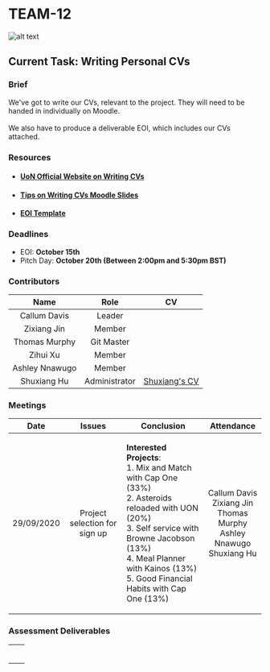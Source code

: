 # TEAM-12


![alt text](../images/logo.png "Welcome")


## Current Task: Writing Personal CVs
### Brief
We've got to write our CVs, relevant to the project. They will need to be handed in individually on Moodle.<br></br>
We also have to produce a deliverable EOI, which includes our CVs attached.

### Resources
- #### [UoN Official Website on Writing CVs](https://www.nottingham.ac.uk/careers/students/applications/cvs.aspx)
- #### [Tips on Writing CVs Moodle Slides](https://moodle.nottingham.ac.uk/mod/resource/view.php?id=4425551)
- #### [EOI Template](https://moodle.nottingham.ac.uk/pluginfile.php/6590257/mod_resource/content/4/blankEOI.docx)

### Deadlines
- EOI: <b>October 15th</b>
- Pitch Day: <b>October 20th (Between 2:00pm and 5:30pm BST)</b>

### Contributors


| Name            | Role | CV  |
| :--:            | :--: |:--: | 
|  Callum Davis   |   Leader   |     |
|  Zixiang Jin    | Member |     |
|  Thomas Murphy  |Git Master      |     | 
|  Zihui Xu       | Member     |     |
|  Ashley Nnawugo |Member      |     |      
|  Shuxiang Hu    |Administrator      |[Shuxiang's CV](docs/CVs/CV_Shuxiang_Hu.pdf)     | 


### Meetings


|    Date    |            Issues             |                          Conclusion                          |                          Attendance                          |
| :--------: | :---------------------------: | :----------------------------------------------------------: | :----------------------------------------------------------: |
| 29/09/2020 | Project selection for sign up | <p align="left"><b>Interested Projects</b>:<br/> 1. Mix and Match with Cap One (33%)<br/> 2. Asteroids reloaded with UON (20%)<br/>       3. Self service with Browne Jacobson (13%)<br/>4. Meal Planner with Kainos (13%)<br/>5. Good Financial Habits with Cap One (13%)</p> | Callum Davis<br>Zixiang Jin<br>Thomas Murphy<br/>Ashley Nnawugo<br/>Shuxiang Hu |



### Assessment Deliverables
|  |                                       | 
| :--: | :---------------------------------------: | 
|  |  |   
|    |  |
|   |  | 
|   |    | 
|    |  |      
|     |  |   
